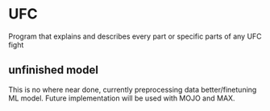 # UFC
Program that explains and describes every part or specific parts of any UFC fight 

## unfinished model
This is no where near done, currently preprocessing data better/finetuning ML model. Future implementation will be used with MOJO and MAX.
